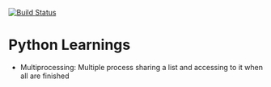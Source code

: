 [![Build Status](https://travis-ci.org/xavijs/python-learnings.svg?branch=master)](https://travis-ci.org/xavijs/python-learnings)


# Python Learnings

- Multiprocessing: Multiple process sharing a list and accessing to it when all are finished